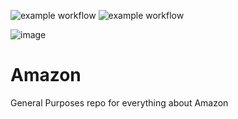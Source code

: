 ![example workflow](https://github.com/cevaboyz/Amazon/actions/workflows/main.yml/badge.svg)
![example workflow](https://github.com/cevaboyz/Amazon/actions/workflows/main_polite.yml/badge.svg)


![image](https://upload.wikimedia.org/wikipedia/commons/a/a9/Amazon_logo.svg)


# Amazon
General Purposes repo for everything about Amazon

